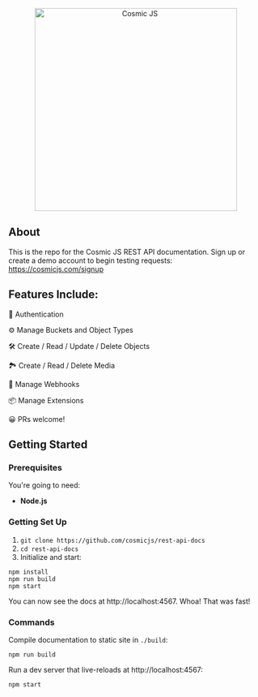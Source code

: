 <p align="center">
  <a href="https://cosmicjs.com"><img src="https://cosmic-s3.imgix.net/e18557d0-f3fc-11e7-b948-afa0abf2fc70-cosmicjs-logo.png?w=900" alt="Cosmic JS" width="400"></a>
</p>

## About
This is the repo for the Cosmic JS REST API documentation.  Sign up or create a demo account to begin testing requests: https://cosmicjs.com/signup

## Features Include:
🔐 Authentication

⚙️ Manage Buckets and Object Types

🛠 Create / Read / Update / Delete Objects

🏞 Create / Read / Delete Media

🔁 Manage Webhooks

📦 Manage Extensions


😀 PRs welcome!


Getting Started
------------------------------

### Prerequisites

You're going to need:

 - **Node.js**

### Getting Set Up

1. `git clone https://github.com/cosmicjs/rest-api-docs`
2. `cd rest-api-docs`
3. Initialize and start:

```shell
npm install
npm run build
npm start
```

You can now see the docs at http://localhost:4567. Whoa! That was fast!

### Commands

Compile documentation to static site in `./build`:

```shell
npm run build
```

Run a dev server that live-reloads at http://localhost:4567:

```shell
npm start
```
